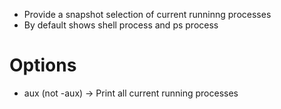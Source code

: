 - Provide a snapshot selection of current runninng processes
- By default shows shell process and ps process

# Options
- aux (not -aux) -> Print all current running processes